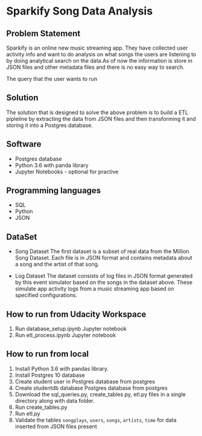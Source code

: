 # Sparkify Song Data Analysis

## Problem Statement

Sparkify is an online new music streaming app. They have collected user activity info
and want to do analysis on what songs the users are listening to by doing analytical 
search on the data.As of now the information is store in JSON files and other metadata 
files and there is no easy way to search.

The query that the user wants to run 

## Solution

The solution that is designed to solve the above problem is to build a ETL pipleline by 
extracting the data from JSON files and then transforming it and storing it into a Postgres 
database.

## Software 

*  Postgres database
*  Python 3.6 with panda library
*  Jupyter Notebooks - optional for practive

## Programming languages

*  SQL
*  Python
*  JSON

## DataSet

*  Song Dataset
    The first dataset is a subset of real data from the Million Song Dataset. Each file is in 
    JSON format and contains metadata about a song and the artist of that song.
    
*  Log Dataset
    The  dataset consists of log files in JSON format generated by this event simulator based on
    the songs in the dataset above. These simulate app activity logs from a music streaming app 
    based on specified  configurations.

## How to run from Udacity Workspace

1. Run database_setup.ipynb Jupyter notebook
2. Run etl_process.ipynb Jupyter notebook


## How to run from local

1. Install Python 3.6 with pandas library.  
2. Install Postgres 10 database
3. Create student user in Postgres database from postgres
4. Create studentdb database Postgres database from postgres
5. Download the sql_queries.py, create_tables.py, etl.py files in a single directory along with data
    folder.
6. Run create_tables.py
7. Run etl.py
8. Validate the tables `songplays`, `users`, `songs`, `artists`, `time` for data inserted from
    JSON files present
